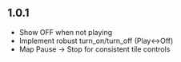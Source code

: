 ## 1.0.1
- Show OFF when not playing
- Implement robust turn_on/turn_off (Play↔Off)
- Map Pause → Stop for consistent tile controls
